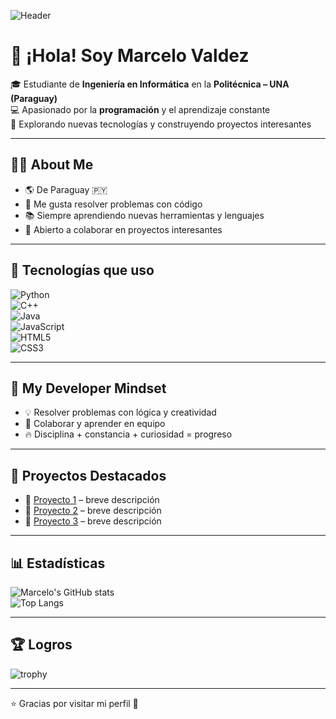 <!-- Banner personalizado -->
![Header](https://raw.githubusercontent.com/Marcelo27hub/Marcelo27hub/main/assets/banner_output.png)


# 👋 ¡Hola! Soy Marcelo Valdez  

🎓 Estudiante de **Ingeniería en Informática** en la **Politécnica – UNA (Paraguay)**  
💻 Apasionado por la **programación** y el aprendizaje constante  
🚀 Explorando nuevas tecnologías y construyendo proyectos interesantes  

---

## 👨‍💻 About Me
- 🌎 De Paraguay 🇵🇾  
- 🎯 Me gusta resolver problemas con código  
- 📚 Siempre aprendiendo nuevas herramientas y lenguajes  
- 🤝 Abierto a colaborar en proyectos interesantes  

---

## 🔧 Tecnologías que uso
![Python](https://img.shields.io/badge/Python-3776AB?style=for-the-badge&logo=python&logoColor=white)  
![C++](https://img.shields.io/badge/C++-00599C?style=for-the-badge&logo=cplusplus&logoColor=white)  
![Java](https://img.shields.io/badge/Java-007396?style=for-the-badge&logo=java&logoColor=white)  
![JavaScript](https://img.shields.io/badge/JavaScript-F7DF1E?style=for-the-badge&logo=javascript&logoColor=black)  
![HTML5](https://img.shields.io/badge/HTML5-E34F26?style=for-the-badge&logo=html5&logoColor=white)  
![CSS3](https://img.shields.io/badge/CSS3-1572B6?style=for-the-badge&logo=css3&logoColor=white)  

---

## 🧠 My Developer Mindset
- 💡 Resolver problemas con lógica y creatividad  
- 🤝 Colaborar y aprender en equipo  
- 🔥 Disciplina + constancia + curiosidad = progreso  

---

## 🚀 Proyectos Destacados
- 📌 [Proyecto 1](#) – breve descripción  
- 📌 [Proyecto 2](#) – breve descripción  
- 📌 [Proyecto 3](#) – breve descripción  

---

## 📊 Estadísticas
![Marcelo's GitHub stats](https://github-readme-stats.vercel.app/api?username=Marcelo27hub&show_icons=true&theme=radical)  
![Top Langs](https://github-readme-stats.vercel.app/api/top-langs/?username=Marcelo27hub&layout=compact&theme=radical)  

---

## 🏆 Logros
![trophy](https://github-profile-trophy.vercel.app/?username=Marcelo27hub&theme=radical&no-frame=true&row=1)

---

⭐ Gracias por visitar mi perfil 🚀

